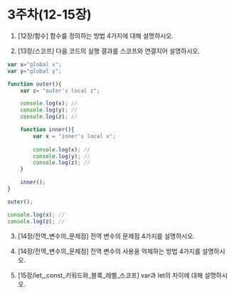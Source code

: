 # 3주차(12-15장)

1. [12장/함수] 함수를 정의하는 방법 4가지에 대해 설명하시오.

2. [13장/스코프] 다음 코드의 실행 결과를 스코프와 연결지어 설명하시오.

```javascript
var x="global x";
var y="global y";

function outer(){
    var z= "outer's local z";

    console.log(x); //
    console.log(y); //
    console.log(z); //

    function inner(){
        var x = "inner's local x";
        
        console.log(x); //
        console.log(y); //
        console.log(z); //
    }

    inner();
}

outer();

console.log(x); //
console.log(z); //
```

3. [14장/전역_변수의_문제점] 전역 변수의 문제점 4가지를 설명하시오.

4. [14장/전역_변수의_문제점] 전역 변수의 사용을 억제하는 방법 4가지를 설명하시오.

5. [15장/let,_const_키워드와_블록_레벨_스코프] var과 let의 차이에 대해 설명하시오.
